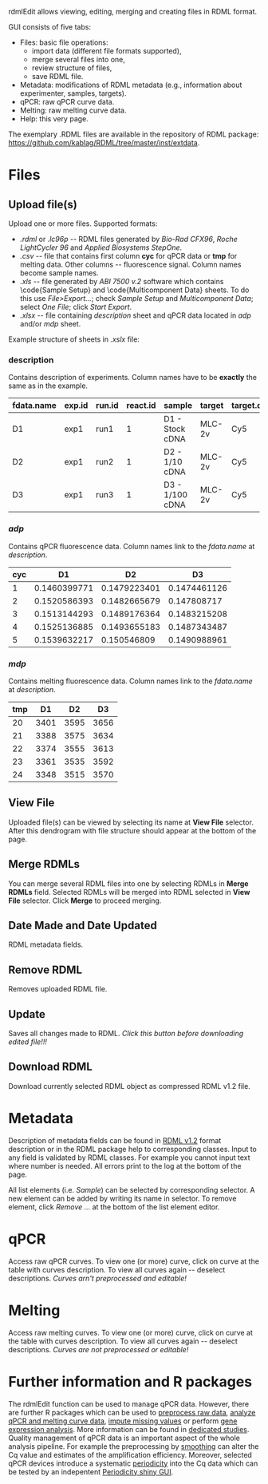 rdmlEdit allows viewing, editing, merging and creating files in RDML format. 

GUI consists of five tabs:

* Files: basic file operations: 
    * import data (different file formats supported),
    * merge several files into one,
    * review structure of files,
    * save RDML file.
* Metadata: modifications of RDML metadata (e.g., information about experimenter, samples, targets).
* qPCR: raw qPCR curve data.
* Melting: raw melting curve data.
* Help: this very page.

The exemplary .RDML files are available in the repository of RDML package: https://github.com/kablag/RDML/tree/master/inst/extdata.


# Files
## Upload file(s)
Upload one or more files. Supported formats:

* *.rdml* or *.lc96p* -- RDML files generated by *Bio-Rad CFX96*, *Roche LightCycler 96* and *Applied Biosystems StepOne*.
* *.csv* -- file that contains first column **cyc** for qPCR data or **tmp** for melting data. Other columns -- fluorescence signal. Column names become sample names.
* *.xls* -- file generated by *ABI 7500 v.2* software which contains \code{Sample Setup} and \code{Multicomponent Data} sheets. To do this use *File>Export...*; check *Sample Setup* and *Multicomponent Data*; select *One File*; click *Start Export*.
* *.xlsx* -- file containing *description* sheet and qPCR data located in *adp* and/or *mdp* sheet. 

Example structure of sheets in *.xslx* file:

### description
Contains description of experiments. Column names have to be **exactly** the same as in the example.

| fdata.name | exp.id | run.id | react.id | sample          | target | target.dyeId |
|------------|--------|--------|----------|-----------------|--------|--------------|
| D1         | exp1   | run1   | 1        | D1 - Stock cDNA | MLC-2v | Cy5          |
| D2         | exp1   | run2   | 1        | D2 - 1/10 cDNA  | MLC-2v | Cy5          |
| D3         | exp1   | run3   | 1        | D3 - 1/100 cDNA | MLC-2v | Cy5          |


### *adp*
Contains qPCR fluorescence data. Column names link to the *fdata.name* at *description*.

| cyc | D1           | D2           | D3           |
|-----|--------------|--------------|--------------|
| 1   | 0.1460399771 | 0.1479223401 | 0.1474461126 |
| 2   | 0.1520586393 | 0.1482665679 | 0.147808717  |
| 3   | 0.1513144293 | 0.1489176364 | 0.1483215208 |
| 4   | 0.1525136885 | 0.1493655183 | 0.1487343487 |
| 5   | 0.1539632217 | 0.150546809  | 0.1490988961 |

  
### *mdp*
Contains melting fluorescence data. Column names link to the *fdata.name* at *description*.

| tmp | D1   | D2   | D3   |
|-----|------|------|------|
| 20  | 3401 | 3595 | 3656 |
| 21  | 3388 | 3575 | 3634 |
| 22  | 3374 | 3555 | 3613 |
| 23  | 3361 | 3535 | 3592 |
| 24  | 3348 | 3515 | 3570 |

## View File
Uploaded file(s) can be viewed by selecting its name at **View File** selector. After this dendrogram with file structure should appear at the bottom of the page.

## Merge RDMLs
You can merge several RDML files into one by selecting RDMLs in **Merge RDMLs** field. Selected RDMLs will be merged into RDML selected in **View File** selector. Click **Merge** to proceed merging.

## Date Made and Date Updated
RDML metadata fields.

## Remove RDML
Removes uploaded RDML file.

## Update
Saves all changes made to RDML. *Click this button before downloading edited file!!!*

## Download RDML
Download currently selected RDML object as compressed RDML v1.2 file.

# Metadata
Description of metadata fields can be found in [RDML v1.2](http://rdml.org/files.php) format description or in the RDML package help to corresponding classes. Input to any field is validated by RDML classes. For example you cannot input text where number is needed. All errors print to the log at the bottom of the page.

All list elements (i.e. *Sample*) can be selected by corresponding selector. A new element can be added by writing its name in selector. To remove element, click *Remove ...* at the bottom of the list element editor.

# qPCR
Access raw qPCR curves. To view one (or more) curve, click on curve at the table with curves description. To view all curves again -- deselect descriptions. *Curves arn't preprocessed and editable!*

# Melting
Access raw melting curves. To view one (or more) curve, click on curve at the table with curves description. To view all curves again -- deselect descriptions. *Curves are not preprocessed or editable!*

# Further information and R packages
The rdmlEdit function can be used to manage qPCR data. However, there are further R packages which can be used to [preprocess raw data](http://bioinformatics.oxfordjournals.org/content/31/17/2900.abstract?sid=4ffb7460-48ba-4d30-ac07-edf378d5fa2a), [analyze qPCR and melting curve data](http://bioinformatics.oxfordjournals.org/content/24/13/1549.abstract?sid=8fd4cf5d-1eea-4139-8ee7-038684a4f561), [impute missing values](http://bioinformatics.oxfordjournals.org/content/30/16/2310.full) or perform [gene expression analysis](http://bioinformatics.oxfordjournals.org/content/30/17/2494.abstract?sid=1515517d-e09e-4631-8816-f74afb6f0cdd). More information can be found in [dedicated studies](https://journal.r-project.org/archive/2015-1/rodiger-burdukiewicz-blagodatskikh-etal.pdf). Quality management of qPCR data is an important aspect of the whole analysis pipeline. For example the preprocessing by [smoothing](http://clinchem.aaccjnls.org/content/61/2/379) can alter the Cq value and estimates of the amplification efficiency. Moreover, selected qPCR devices introduce a systematic [periodicity](http://www.nature.com/articles/srep38951) into the Cq data which can be tested by an indepentent [Periodicity shiny GUI](http://www.smorfland.uni.wroc.pl/shiny/period_app/). 
